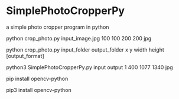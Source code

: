 # SimplePhotoCropperPy
a simple photo cropper program in python

python crop_photo.py input_image.jpg 100 100 200 200 jpg

python crop_photo.py input_folder output_folder x y width height [output_format]

python3 SimplePhotoCropperPy.py input output 1 400 1077 1340 jpg


pip install opencv-python


pip3 install opencv-python

